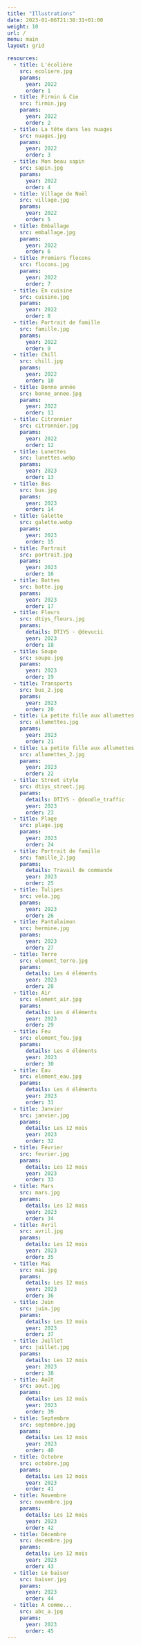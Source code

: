 ```yaml
---
title: "Illustrations"
date: 2023-01-06T21:38:31+01:00
weight: 10
url: /
menu: main
layout: grid

resources:
  - title: L'écolière
    src: ecoliere.jpg
    params:
      year: 2022
      order: 1
  - title: Firmin & Cie
    src: firmin.jpg
    params:
      year: 2022
      order: 2
  - title: La tête dans les nuages
    src: nuages.jpg
    params:
      year: 2022
      order: 3
  - title: Mon beau sapin
    src: sapin.jpg
    params:
      year: 2022
      order: 4
  - title: Village de Noël
    src: village.jpg
    params:
      year: 2022
      order: 5
  - title: Emballage
    src: emballage.jpg
    params:
      year: 2022
      order: 6
  - title: Premiers flocons
    src: flocons.jpg
    params:
      year: 2022
      order: 7
  - title: En cuisine
    src: cuisine.jpg
    params:
      year: 2022
      order: 8
  - title: Portrait de famille
    src: famille.jpg
    params:
      year: 2022
      order: 9
  - title: Chill
    src: chill.jpg
    params:
      year: 2022
      order: 10
  - title: Bonne année
    src: bonne_annee.jpg
    params:
      year: 2022
      order: 11
  - title: Citronnier
    src: citronnier.jpg
    params:
      year: 2022
      order: 12
  - title: Lunettes
    src: lunettes.webp
    params:
      year: 2023
      order: 13
  - title: Bus
    src: bus.jpg
    params:
      year: 2023
      order: 14
  - title: Galette
    src: galette.webp
    params:
      year: 2023
      order: 15
  - title: Portrait
    src: portrait.jpg
    params:
      year: 2023
      order: 16
  - title: Bottes
    src: botte.jpg
    params:
      year: 2023
      order: 17
  - title: Fleurs
    src: dtiys_fleurs.jpg
    params:
      details: DTIYS - @devucii
      year: 2023
      order: 18
  - title: Soupe
    src: soupe.jpg
    params:
      year: 2023
      order: 19
  - title: Transports
    src: bus_2.jpg
    params:
      year: 2023
      order: 20
  - title: La petite fille aux allumettes
    src: allumettes.jpg
    params:
      year: 2023
      order: 21
  - title: La petite fille aux allumettes
    src: allumettes_2.jpg
    params:
      year: 2023
      order: 22
  - title: Street style
    src: dtiys_street.jpg
    params:
      details: DTIYS - @doodle_traffic
      year: 2023
      order: 23
  - title: Plage
    src: plage.jpg
    params:
      year: 2023
      order: 24
  - title: Portrait de famille
    src: famille_2.jpg
    params:
      details: Travail de commande
      year: 2023
      order: 25
  - title: Tulipes
    src: velo.jpg
    params:
      year: 2023
      order: 26
  - title: Pantalaimon
    src: hermine.jpg
    params:
      year: 2023
      order: 27
  - title: Terre
    src: element_terre.jpg
    params:
      details: Les 4 éléments
      year: 2023
      order: 28
  - title: Air
    src: element_air.jpg
    params:
      details: Les 4 éléments
      year: 2023
      order: 29
  - title: Feu
    src: element_feu.jpg
    params:
      details: Les 4 éléments
      year: 2023
      order: 30
  - title: Eau
    src: element_eau.jpg
    params:
      details: Les 4 éléments
      year: 2023
      order: 31
  - title: Janvier
    src: janvier.jpg
    params:
      details: Les 12 mois
      year: 2023
      order: 32
  - title: Février
    src: fevrier.jpg
    params:
      details: Les 12 mois
      year: 2023
      order: 33
  - title: Mars
    src: mars.jpg
    params:
      details: Les 12 mois
      year: 2023
      order: 34
  - title: Avril
    src: avril.jpg
    params:
      details: Les 12 mois
      year: 2023
      order: 35
  - title: Mai
    src: mai.jpg
    params:
      details: Les 12 mois
      year: 2023
      order: 36
  - title: Juin
    src: juin.jpg
    params:
      details: Les 12 mois
      year: 2023
      order: 37
  - title: Juillet
    src: juillet.jpg
    params:
      details: Les 12 mois
      year: 2023
      order: 38
  - title: Août
    src: aout.jpg
    params:
      details: Les 12 mois
      year: 2023
      order: 39
  - title: Septembre
    src: septembre.jpg
    params:
      details: Les 12 mois
      year: 2023
      order: 40
  - title: Octobre
    src: octobre.jpg
    params:
      details: Les 12 mois
      year: 2023
      order: 41
  - title: Novembre
    src: novembre.jpg
    params:
      details: Les 12 mois
      year: 2023
      order: 42
  - title: Décembre
    src: decembre.jpg
    params:
      details: Les 12 mois
      year: 2023
      order: 43
  - title: Le baiser
    src: baiser.jpg
    params:
      year: 2023
      order: 44
  - title: A comme...
    src: abc_a.jpg
    params:
      year: 2023
      order: 45
---
```


